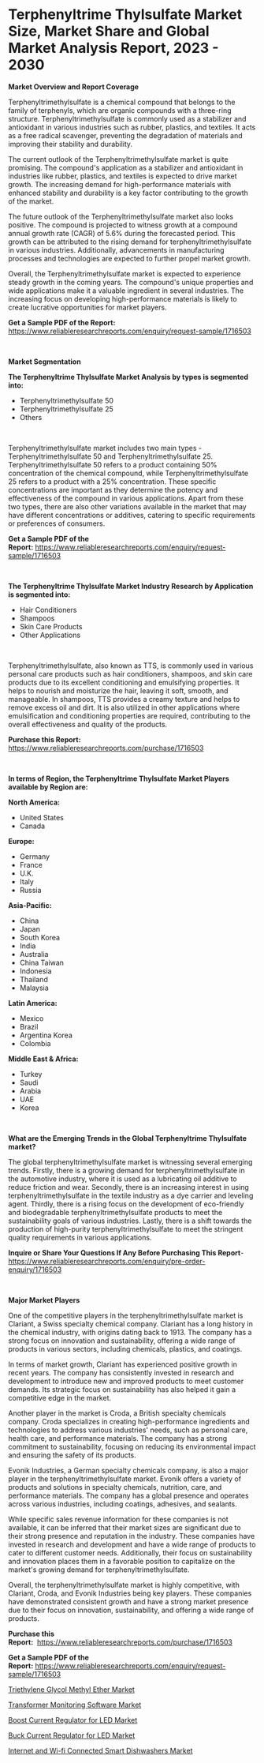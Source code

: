 <p><h1>Terphenyltrime Thylsulfate Market Size, Market Share and Global Market Analysis Report, 2023 - 2030</h1></p><p><strong>Market Overview and Report Coverage</strong></p>
<p><p>Terphenyltrimethylsulfate is a chemical compound that belongs to the family of terphenyls, which are organic compounds with a three-ring structure. Terphenyltrimethylsulfate is commonly used as a stabilizer and antioxidant in various industries such as rubber, plastics, and textiles. It acts as a free radical scavenger, preventing the degradation of materials and improving their stability and durability.</p><p>The current outlook of the Terphenyltrimethylsulfate market is quite promising. The compound's application as a stabilizer and antioxidant in industries like rubber, plastics, and textiles is expected to drive market growth. The increasing demand for high-performance materials with enhanced stability and durability is a key factor contributing to the growth of the market.</p><p>The future outlook of the Terphenyltrimethylsulfate market also looks positive. The compound is projected to witness growth at a compound annual growth rate (CAGR) of 5.6% during the forecasted period. This growth can be attributed to the rising demand for terphenyltrimethylsulfate in various industries. Additionally, advancements in manufacturing processes and technologies are expected to further propel market growth.</p><p>Overall, the Terphenyltrimethylsulfate market is expected to experience steady growth in the coming years. The compound's unique properties and wide applications make it a valuable ingredient in several industries. The increasing focus on developing high-performance materials is likely to create lucrative opportunities for market players.</p></p>
<p><strong>Get a Sample PDF of the Report:</strong> <a href="https://www.reliableresearchreports.com/enquiry/request-sample/1716503">https://www.reliableresearchreports.com/enquiry/request-sample/1716503</a></p>
<p>&nbsp;</p>
<p><strong>Market Segmentation</strong></p>
<p><strong>The Terphenyltrime Thylsulfate Market Analysis by types is segmented into:</strong></p>
<p><ul><li>Terphenyltrimethylsulfate 50</li><li>Terphenyltrimethylsulfate 25</li><li>Others</li></ul></p>
<p>&nbsp;</p>
<p><p>Terphenyltrimethylsulfate market includes two main types - Terphenyltrimethylsulfate 50 and Terphenyltrimethylsulfate 25. Terphenyltrimethylsulfate 50 refers to a product containing 50% concentration of the chemical compound, while Terphenyltrimethylsulfate 25 refers to a product with a 25% concentration. These specific concentrations are important as they determine the potency and effectiveness of the compound in various applications. Apart from these two types, there are also other variations available in the market that may have different concentrations or additives, catering to specific requirements or preferences of consumers.</p></p>
<p><strong>Get a Sample PDF of the Report:</strong>&nbsp;<a href="https://www.reliableresearchreports.com/enquiry/request-sample/1716503">https://www.reliableresearchreports.com/enquiry/request-sample/1716503</a></p>
<p>&nbsp;</p>
<p><strong>The Terphenyltrime Thylsulfate Market Industry Research by Application is segmented into:</strong></p>
<p><ul><li>Hair Conditioners</li><li>Shampoos</li><li>Skin Care Products</li><li>Other Applications</li></ul></p>
<p>&nbsp;</p>
<p><p>Terphenyltrimethylsulfate, also known as TTS, is commonly used in various personal care products such as hair conditioners, shampoos, and skin care products due to its excellent conditioning and emulsifying properties. It helps to nourish and moisturize the hair, leaving it soft, smooth, and manageable. In shampoos, TTS provides a creamy texture and helps to remove excess oil and dirt. It is also utilized in other applications where emulsification and conditioning properties are required, contributing to the overall effectiveness and quality of the products.</p></p>
<p><strong>Purchase this Report:</strong>&nbsp; <a href="https://www.reliableresearchreports.com/purchase/1716503">https://www.reliableresearchreports.com/purchase/1716503</a></p>
<p>&nbsp;</p>
<p><strong>In terms of Region, the Terphenyltrime Thylsulfate Market Players available by Region are:</strong></p>
<p>
    <p> <strong> North America: </strong>
        <ul>
            <li>United States</li>
            <li>Canada</li>
        </ul>
        </p> 
    <p> <strong> Europe: </strong>
        <ul>
            <li>Germany</li>
            <li>France</li>
            <li>U.K.</li>
            <li>Italy</li>
            <li>Russia</li>
        </ul>
        </p> 
    <p> <strong> Asia-Pacific: </strong>
        <ul>
            <li>China</li>
            <li>Japan</li>
            <li>South Korea</li>
            <li>India</li>
            <li>Australia</li>
            <li>China Taiwan</li>
            <li>Indonesia</li>
            <li>Thailand</li>
            <li>Malaysia</li>
        </ul>
        </p> 
    <p> <strong> Latin America: </strong>
        <ul>
            <li>Mexico</li>
            <li>Brazil</li>
            <li>Argentina Korea</li>
            <li>Colombia</li>
        </ul>
        </p> 
    <p> <strong> Middle East & Africa: </strong>
        <ul>
            <li>Turkey</li>
            <li>Saudi</li>
            <li>Arabia</li>
            <li>UAE</li>
            <li>Korea</li>
        </ul>
    </p>
    </p>
<p>&nbsp;</p>
<p><strong>What are the Emerging Trends in the Global Terphenyltrime Thylsulfate market?</strong></p>
<p><p>The global terphenyltrimethylsulfate market is witnessing several emerging trends. Firstly, there is a growing demand for terphenyltrimethylsulfate in the automotive industry, where it is used as a lubricating oil additive to reduce friction and wear. Secondly, there is an increasing interest in using terphenyltrimethylsulfate in the textile industry as a dye carrier and leveling agent. Thirdly, there is a rising focus on the development of eco-friendly and biodegradable terphenyltrimethylsulfate products to meet the sustainability goals of various industries. Lastly, there is a shift towards the production of high-purity terphenyltrimethylsulfate to meet the stringent quality requirements in various applications.</p></p>
<p><strong>Inquire or Share Your Questions If Any Before Purchasing This Report</strong>- <a href="https://www.reliableresearchreports.com/enquiry/pre-order-enquiry/1716503">https://www.reliableresearchreports.com/enquiry/pre-order-enquiry/1716503</a></p>
<p>&nbsp;</p>
<p><strong>Major Market Players</strong></p>
<p><p>One of the competitive players in the terphenyltrimethylsulfate market is Clariant, a Swiss specialty chemical company. Clariant has a long history in the chemical industry, with origins dating back to 1913. The company has a strong focus on innovation and sustainability, offering a wide range of products in various sectors, including chemicals, plastics, and coatings.</p><p>In terms of market growth, Clariant has experienced positive growth in recent years. The company has consistently invested in research and development to introduce new and improved products to meet customer demands. Its strategic focus on sustainability has also helped it gain a competitive edge in the market.</p><p>Another player in the market is Croda, a British specialty chemicals company. Croda specializes in creating high-performance ingredients and technologies to address various industries' needs, such as personal care, health care, and performance materials. The company has a strong commitment to sustainability, focusing on reducing its environmental impact and ensuring the safety of its products.</p><p>Evonik Industries, a German specialty chemicals company, is also a major player in the terphenyltrimethylsulfate market. Evonik offers a variety of products and solutions in specialty chemicals, nutrition, care, and performance materials. The company has a global presence and operates across various industries, including coatings, adhesives, and sealants.</p><p>While specific sales revenue information for these companies is not available, it can be inferred that their market sizes are significant due to their strong presence and reputation in the industry. These companies have invested in research and development and have a wide range of products to cater to different customer needs. Additionally, their focus on sustainability and innovation places them in a favorable position to capitalize on the market's growing demand for terphenyltrimethylsulfate.</p><p>Overall, the terphenyltrimethylsulfate market is highly competitive, with Clariant, Croda, and Evonik Industries being key players. These companies have demonstrated consistent growth and have a strong market presence due to their focus on innovation, sustainability, and offering a wide range of products.</p></p>
<p><strong>Purchase this Report:</strong>&nbsp;&nbsp;<a href="https://www.reliableresearchreports.com/purchase/1716503">https://www.reliableresearchreports.com/purchase/1716503</a></p>
<p></p>
<p><strong>Get a Sample PDF of the Report:</strong>&nbsp;<a href="https://www.reliableresearchreports.com/enquiry/request-sample/1716503">https://www.reliableresearchreports.com/enquiry/request-sample/1716503</a></p>
<p><p><a href="https://www.linkedin.com/pulse/decoding-triethylene-glycol-methyl-ether-market-deep-dive-afvnf/">Triethylene Glycol Methyl Ether Market</a></p><p><a href="https://github.com/dringals/Market-Research-Report-List-1/blob/main/transformer-monitoring-software-market.md">Transformer Monitoring Software Market</a></p><p><a href="https://medium.com/@chiragreportprime1/boost-current-regulator-for-led-market-size-market-outlook-and-market-forecast-2023-to-2030-3555b8f663ff">Boost Current Regulator for LED Market</a></p><p><a href="https://medium.com/@chiragreportprime2/buck-current-regulator-for-led-market-focuses-on-market-share-size-and-projected-forecast-till-63fe690cc365">Buck Current Regulator for LED Market</a></p><p><a href="https://github.com/tamvrosiya/Market-Research-Report-List-1/blob/main/internet-and-wi-fi-connected-smart-dishwashers-market.md">Internet and Wi-fi Connected Smart Dishwashers Market</a></p></p>